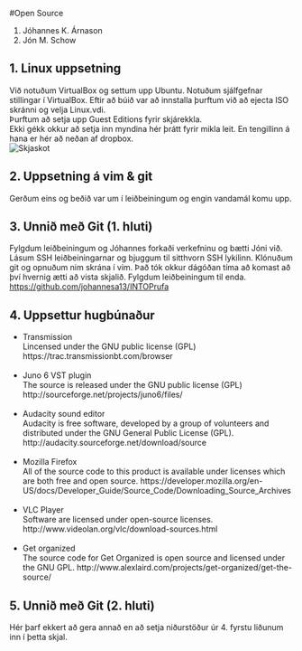 #Open Source

<ol>
<li>Jóhannes K. Árnason</li>
<li>Jón M. Schow</li>
</ol>

## 1. Linux uppsetning

Við notuðum VirtualBox og settum upp Ubuntu. Notuðum sjálfgefnar stillingar í VirtualBox. Eftir að búið var að innstalla þurftum við að ejecta ISO skránni og velja Linux.vdi. 
<br>Þurftum að setja upp Guest Editions fyrir skjárekkla.<br>
Ekki gékk okkur að setja inn myndina hér þrátt fyrir mikla leit. En tengillinn á hana er hér að neðan af dropbox.<br>
<img src="https://www.dropbox.com/s/t5fng7bbugpzxxx/ubuntu.png" alt="Skjaskot">
## 2. Uppsetning á vim & git 

Gerðum eins og beðið var um í leiðbeiningum og engin vandamál komu upp.

## 3. Unnið með Git (1. hluti)

Fylgdum leiðbeiningum og Jóhannes forkaði verkefninu og bætti Jóni við. Lásum SSH leiðbeiningarnar og bjuggum til sitthvorn SSH lykilinn.
Klónuðum git og opnuðum nim skrána í vim. Það tók okkur dágóðan tíma að komast að því hvernig ætti að vista skjalið.  Fylgdum leiðbeiningum til enda.
https://github.com/johannesa13/INTOPrufa
<br>
## 4. Uppsettur hugbúnaður

<ul>
<li> Transmission <br> 
Lincensed under the GNU public license (GPL)
https://trac.transmissionbt.com/browser </li>
<br>
<li>Juno 6 VST plugin<br>
The source is released under the GNU public license (GPL)
http://sourceforge.net/projects/juno6/files/</li>
<br>
<li>Audacity sound editor<br>
Audacity is free software, developed by a group of volunteers and distributed under
the GNU General Public License (GPL).
http://audacity.sourceforge.net/download/source</li>
<br>
<li> Mozilla Firefox <br>
All of the source code to this product is available under licenses which are both free and open source. 
https://developer.mozilla.org/en-US/docs/Developer_Guide/Source_Code/Downloading_Source_Archives</li>
<br>
<li>VLC Player<br>
Software are licensed under open-source licenses.
http://www.videolan.org/vlc/download-sources.html</li>
<br>
<li>Get organized<br>
The source code for Get Organized is open source and licensed under the GNU GPL.
http://www.alexlaird.com/projects/get-organized/get-the-source/</li>
</ul>

## 5. Unnið með Git (2. hluti)

Hér þarf ekkert að gera annað en að setja niðurstöður úr 4. fyrstu liðunum inn í þetta skjal.
